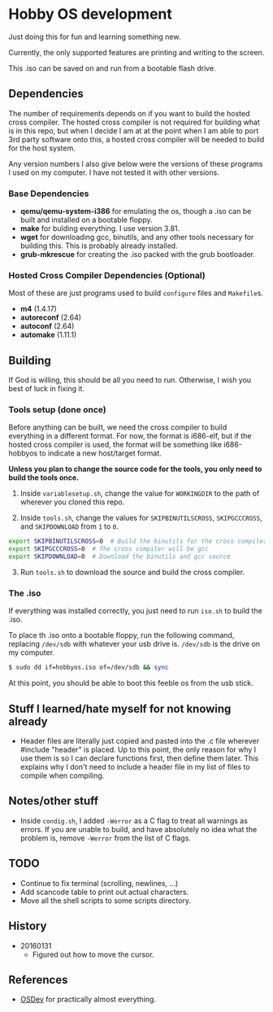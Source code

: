 # Hobby OS development
Just doing this for fun and learning something new.

Currently, the only supported features are printing and writing to the screen.

This .iso can be saved on and run from a bootable flash drive.


## Dependencies
The number of requirements depends on if you want to build the hosted cross compiler. The hosted cross compiler is not required for building what is in this repo, but when I decide I am at at the point when I am able to port 3rd party software onto this, a hosted cross compiler will be needed to build for the host system.

Any version numbers I also give below were the versions of these programs I used on my computer. I have not tested it with other versions.

### Base Dependencies
- **qemu/qemu-system-i386** for emulating the os, though a .iso can be built and installed on a bootable floppy.
- **make** for bulding everything. I use version 3.81.
- **wget** for downloading gcc, binutils, and any other tools necessary for building this. This is probably already installed.
- **grub-mkrescue** for creating the .iso packed with the grub bootloader.

### Hosted Cross Compiler Dependencies (Optional)
Most of these are just programs used to build `configure` files and `Makefile`s.
- **m4** (1.4.17)
- **autoreconf** (2.64)
- **autoconf** (2.64)
- **automake** (1.11.1)


## Building
If God is willing, this should be all you need to run. Otherwise, I wish you best of luck in fixing it.

### Tools setup (done once)
Before anything can be built, we need the cross compiler to build everything in a different format. For now, the format is i686-elf, but if the hosted cross compiler is used, the format will be something like i686-hobbyos to indicate a new host/target format.

**Unless you plan to change the source code for the tools, you only need to build the tools once.**

1) Inside `variablesetup.sh`, change the value for `WORKINGDIR` to the path of wherever you cloned this repo.

2) Inside `tools.sh`, change the values for `SKIPBINUTILSCROSS`, `SKIPGCCCROSS`, and `SKIPDOWNLOAD` from `1` to `0`.
```sh
export SKIPBINUTILSCROSS=0  # Build the binutils for the cross compiler
export SKIPGCCCROSS=0  # The cross compiler will be gcc
export SKIPDOWNLOAD=0  # Download the binutils and gcc source
```

3) Run `tools.sh` to download the source and build the cross compiler.


### The .iso
If everything was installed correctly, you just need to run `iso.sh` to build the .iso.

To place th .iso onto a bootable floppy, run the following command, replacing `/dev/sdb` with whatever your usb drive is. `/dev/sdb` is the drive on my computer.

```sh
$ sudo dd if=hobbyos.iso of=/dev/sdb && sync
```

At this point, you should be able to boot this feeble os from the usb stick.


## Stuff I learned/hate myself for not knowing already
- Header files are literally just copied and pasted into the .c file wherever #include "header" is placed. Up to this point, the only reason for why I use them is so I can declare functions first, then define them later. This explains why I don't need to include a header file in my list of files to compile when compiling.


## Notes/other stuff
- Inside `condig.sh`, I added `-Werror` as a C flag to treat all warnings as errors. If you are unable to build, and have absolutely no idea what the problem is, remove `-Werror` from the list of C flags.


## TODO
- Continue to fix terminal (scrolling, newlines, ...)
- Add scancode table to print out actual characters.
- Move all the shell scripts to some scripts directory.


## History
- 20160131
  - Figured out how to move the cursor.


## References
- [OSDev](http://wiki.osdev.org/Main_Page) for practically almost everything.
